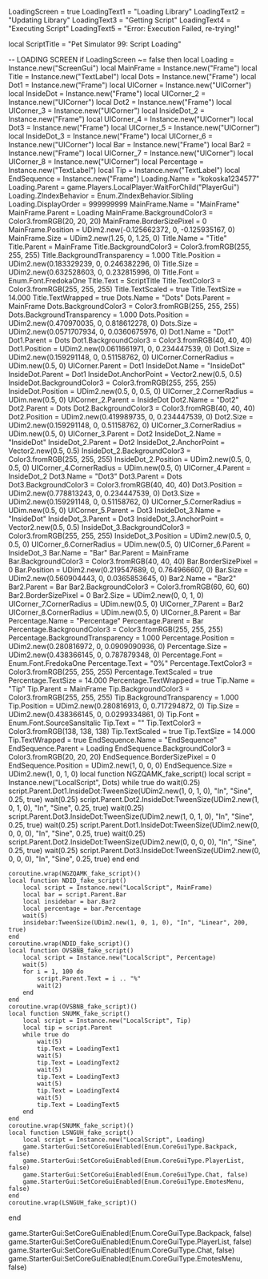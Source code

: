 LoadingScreen = true
LoadingText1 = "Loading Library"
LoadingText2 = "Updating Library"
LoadingText3 = "Getting Script"
LoadingText4 = "Executing Script"
LoadingText5 = "Error: Execution Failed, re-trying!"

local ScriptTitle = "Pet Simulator 99: Script Loading"

-- LOADING SCREEN
if LoadingScreen ~= false then
    local Loading = Instance.new("ScreenGui")
    local MainFrame = Instance.new("Frame")
    local Title = Instance.new("TextLabel")
    local Dots = Instance.new("Frame")
    local Dot1 = Instance.new("Frame")
    local UICorner = Instance.new("UICorner")
    local InsideDot = Instance.new("Frame")
    local UICorner_2 = Instance.new("UICorner")
    local Dot2 = Instance.new("Frame")
    local UICorner_3 = Instance.new("UICorner")
    local InsideDot_2 = Instance.new("Frame")
    local UICorner_4 = Instance.new("UICorner")
    local Dot3 = Instance.new("Frame")
    local UICorner_5 = Instance.new("UICorner")
    local InsideDot_3 = Instance.new("Frame")
    local UICorner_6 = Instance.new("UICorner")
    local Bar = Instance.new("Frame")
    local Bar2 = Instance.new("Frame")
    local UICorner_7 = Instance.new("UICorner")
    local UICorner_8 = Instance.new("UICorner")
    local Percentage = Instance.new("TextLabel")
    local Tip = Instance.new("TextLabel")
    local EndSequence = Instance.new("Frame")
    Loading.Name = "kokoska1234577"
    Loading.Parent = game.Players.LocalPlayer:WaitForChild("PlayerGui")
    Loading.ZIndexBehavior = Enum.ZIndexBehavior.Sibling
    Loading.DisplayOrder = 999999999
    MainFrame.Name = "MainFrame"
    MainFrame.Parent = Loading
    MainFrame.BackgroundColor3 = Color3.fromRGB(20, 20, 20)
    MainFrame.BorderSizePixel = 0
    MainFrame.Position = UDim2.new(-0.125662372, 0, -0.125935167, 0)
    MainFrame.Size = UDim2.new(1.25, 0, 1.25, 0)
    Title.Name = "Title"
    Title.Parent = MainFrame
    Title.BackgroundColor3 = Color3.fromRGB(255, 255, 255)
    Title.BackgroundTransparency = 1.000
    Title.Position = UDim2.new(0.183329239, 0, 0.246382296, 0)
    Title.Size = UDim2.new(0.632528603, 0, 0.232815996, 0)
    Title.Font = Enum.Font.FredokaOne
    Title.Text = ScriptTitle
    Title.TextColor3 = Color3.fromRGB(255, 255, 255)
    Title.TextScaled = true
    Title.TextSize = 14.000
    Title.TextWrapped = true
    Dots.Name = "Dots"
    Dots.Parent = MainFrame
    Dots.BackgroundColor3 = Color3.fromRGB(255, 255, 255)
    Dots.BackgroundTransparency = 1.000
    Dots.Position = UDim2.new(0.470970035, 0, 0.818612278, 0)
    Dots.Size = UDim2.new(0.0571707934, 0, 0.0360675976, 0)
    Dot1.Name = "Dot1"
    Dot1.Parent = Dots
    Dot1.BackgroundColor3 = Color3.fromRGB(40, 40, 40)
    Dot1.Position = UDim2.new(0.0611661971, 0, 0.234447539, 0)
    Dot1.Size = UDim2.new(0.159291148, 0, 0.51158762, 0)
    UICorner.CornerRadius = UDim.new(0.5, 0)
    UICorner.Parent = Dot1
    InsideDot.Name = "InsideDot"
    InsideDot.Parent = Dot1
    InsideDot.AnchorPoint = Vector2.new(0.5, 0.5)
    InsideDot.BackgroundColor3 = Color3.fromRGB(255, 255, 255)
    InsideDot.Position = UDim2.new(0.5, 0, 0.5, 0)
    UICorner_2.CornerRadius = UDim.new(0.5, 0)
    UICorner_2.Parent = InsideDot
    Dot2.Name = "Dot2"
    Dot2.Parent = Dots
    Dot2.BackgroundColor3 = Color3.fromRGB(40, 40, 40)
    Dot2.Position = UDim2.new(0.419989735, 0, 0.234447539, 0)
    Dot2.Size = UDim2.new(0.159291148, 0, 0.51158762, 0)
    UICorner_3.CornerRadius = UDim.new(0.5, 0)
    UICorner_3.Parent = Dot2
    InsideDot_2.Name = "InsideDot"
    InsideDot_2.Parent = Dot2
    InsideDot_2.AnchorPoint = Vector2.new(0.5, 0.5)
    InsideDot_2.BackgroundColor3 = Color3.fromRGB(255, 255, 255)
    InsideDot_2.Position = UDim2.new(0.5, 0, 0.5, 0)
    UICorner_4.CornerRadius = UDim.new(0.5, 0)
    UICorner_4.Parent = InsideDot_2
    Dot3.Name = "Dot3"
    Dot3.Parent = Dots
    Dot3.BackgroundColor3 = Color3.fromRGB(40, 40, 40)
    Dot3.Position = UDim2.new(0.778813243, 0, 0.234447539, 0)
    Dot3.Size = UDim2.new(0.159291148, 0, 0.51158762, 0)
    UICorner_5.CornerRadius = UDim.new(0.5, 0)
    UICorner_5.Parent = Dot3
    InsideDot_3.Name = "InsideDot"
    InsideDot_3.Parent = Dot3
    InsideDot_3.AnchorPoint = Vector2.new(0.5, 0.5)
    InsideDot_3.BackgroundColor3 = Color3.fromRGB(255, 255, 255)
    InsideDot_3.Position = UDim2.new(0.5, 0, 0.5, 0)
    UICorner_6.CornerRadius = UDim.new(0.5, 0)
    UICorner_6.Parent = InsideDot_3
    Bar.Name = "Bar"
    Bar.Parent = MainFrame
    Bar.BackgroundColor3 = Color3.fromRGB(40, 40, 40)
    Bar.BorderSizePixel = 0
    Bar.Position = UDim2.new(0.219547689, 0, 0.764966607, 0)
    Bar.Size = UDim2.new(0.560904443, 0, 0.0365853645, 0)
    Bar2.Name = "Bar2"
    Bar2.Parent = Bar
    Bar2.BackgroundColor3 = Color3.fromRGB(60, 60, 60)
    Bar2.BorderSizePixel = 0
    Bar2.Size = UDim2.new(0, 0, 1, 0)
    UICorner_7.CornerRadius = UDim.new(0.5, 0)
    UICorner_7.Parent = Bar2
    UICorner_8.CornerRadius = UDim.new(0.5, 0)
    UICorner_8.Parent = Bar
    Percentage.Name = "Percentage"
    Percentage.Parent = Bar
    Percentage.BackgroundColor3 = Color3.fromRGB(255, 255, 255)
    Percentage.BackgroundTransparency = 1.000
    Percentage.Position = UDim2.new(0.280816972, 0, 0.0909090936, 0)
    Percentage.Size = UDim2.new(0.438366145, 0, 0.787879348, 0)
    Percentage.Font = Enum.Font.FredokaOne
    Percentage.Text = "0%"
    Percentage.TextColor3 = Color3.fromRGB(255, 255, 255)
    Percentage.TextScaled = true
    Percentage.TextSize = 14.000
    Percentage.TextWrapped = true
    Tip.Name = "Tip"
    Tip.Parent = MainFrame
    Tip.BackgroundColor3 = Color3.fromRGB(255, 255, 255)
    Tip.BackgroundTransparency = 1.000
    Tip.Position = UDim2.new(0.280816913, 0, 0.717294872, 0)
    Tip.Size = UDim2.new(0.438366145, 0, 0.0299334861, 0)
    Tip.Font = Enum.Font.SourceSansItalic
    Tip.Text = ""
    Tip.TextColor3 = Color3.fromRGB(138, 138, 138)
    Tip.TextScaled = true
    Tip.TextSize = 14.000
    Tip.TextWrapped = true
    EndSequence.Name = "EndSequence"
    EndSequence.Parent = Loading
    EndSequence.BackgroundColor3 = Color3.fromRGB(20, 20, 20)
    EndSequence.BorderSizePixel = 0
    EndSequence.Position = UDim2.new(1, 0, 0, 0)
    EndSequence.Size = UDim2.new(1, 0, 1, 0)
    local function NGZQAMK_fake_script()
        local script = Instance.new("LocalScript", Dots)
        while true do
            wait(0.25)
            script.Parent.Dot1.InsideDot:TweenSize(UDim2.new(1, 0, 1, 0), "In", "Sine", 0.25, true)
            wait(0.25)
            script.Parent.Dot2.InsideDot:TweenSize(UDim2.new(1, 0, 1, 0), "In", "Sine", 0.25, true)
            wait(0.25)
            script.Parent.Dot3.InsideDot:TweenSize(UDim2.new(1, 0, 1, 0), "In", "Sine", 0.25, true)
            wait(0.25)
            script.Parent.Dot1.InsideDot:TweenSize(UDim2.new(0, 0, 0, 0), "In", "Sine", 0.25, true)
            wait(0.25)
            script.Parent.Dot2.InsideDot:TweenSize(UDim2.new(0, 0, 0, 0), "In", "Sine", 0.25, true)
            wait(0.25)
            script.Parent.Dot3.InsideDot:TweenSize(UDim2.new(0, 0, 0, 0), "In", "Sine", 0.25, true)
        end
    end

    coroutine.wrap(NGZQAMK_fake_script)()
    local function NDID_fake_script()
        local script = Instance.new("LocalScript", MainFrame)
        local bar = script.Parent.Bar
        local insidebar = bar.Bar2
        local percentage = bar.Percentage
        wait(5)
        insidebar:TweenSize(UDim2.new(1, 0, 1, 0), "In", "Linear", 200, true)
    end
    coroutine.wrap(NDID_fake_script)()
    local function OVSBNB_fake_script()
        local script = Instance.new("LocalScript", Percentage)
        wait(5)
        for i = 1, 100 do
            script.Parent.Text = i .. "%"
            wait(2)
        end
    end
    coroutine.wrap(OVSBNB_fake_script)()
    local function SNUMK_fake_script()
        local script = Instance.new("LocalScript", Tip)
        local tip = script.Parent
        while true do
            wait(5)
            tip.Text = LoadingText1
            wait(5)
            tip.Text = LoadingText2
            wait(5)
            tip.Text = LoadingText3
            wait(5)
            tip.Text = LoadingText4
            wait(5)
            tip.Text = LoadingText5
        end
    end
    coroutine.wrap(SNUMK_fake_script)()
    local function LSNGUH_fake_script()
        local script = Instance.new("LocalScript", Loading)
        game.StarterGui:SetCoreGuiEnabled(Enum.CoreGuiType.Backpack, false)
        game.StarterGui:SetCoreGuiEnabled(Enum.CoreGuiType.PlayerList, false)
        game.StarterGui:SetCoreGuiEnabled(Enum.CoreGuiType.Chat, false)
        game.StarterGui:SetCoreGuiEnabled(Enum.CoreGuiType.EmotesMenu, false)
    end
    coroutine.wrap(LSNGUH_fake_script)()
end

game.StarterGui:SetCoreGuiEnabled(Enum.CoreGuiType.Backpack, false)
game.StarterGui:SetCoreGuiEnabled(Enum.CoreGuiType.PlayerList, false)
game.StarterGui:SetCoreGuiEnabled(Enum.CoreGuiType.Chat, false)
game.StarterGui:SetCoreGuiEnabled(Enum.CoreGuiType.EmotesMenu, false)
